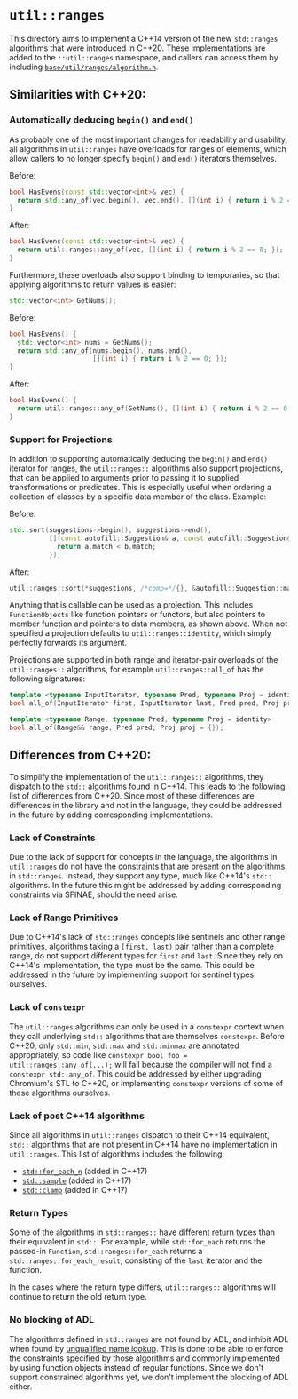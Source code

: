 # `util::ranges`

This directory aims to implement a C++14 version of the new `std::ranges`
algorithms that were introduced in C++20. These implementations are added to the
`::util::ranges` namespace, and callers can access them by including
[`base/util/ranges/algorithm.h`](https://source.chromium.org/chromium/chromium/src/+/master:base/util/ranges/algorithm.h).

## Similarities with C++20:

### Automatically deducing `begin()` and `end()`
As probably one of the most important changes for readability and usability, all
algorithms in `util::ranges` have overloads for ranges of elements, which allow
callers to no longer specify `begin()` and `end()` iterators themselves.

Before:
```c++
bool HasEvens(const std::vector<int>& vec) {
  return std::any_of(vec.begin(), vec.end(), [](int i) { return i % 2 == 0; });
}
```

After:
```c++
bool HasEvens(const std::vector<int>& vec) {
  return util::ranges::any_of(vec, [](int i) { return i % 2 == 0; });
}
```

Furthermore, these overloads also support binding to temporaries, so that
applying algorithms to return values is easier:

```c++
std::vector<int> GetNums();
```

Before:

```c++
bool HasEvens() {
  std::vector<int> nums = GetNums();
  return std::any_of(nums.begin(), nums.end(),
                     [](int i) { return i % 2 == 0; });
}
```

After:
```c++
bool HasEvens() {
  return util::ranges::any_of(GetNums(), [](int i) { return i % 2 == 0; });
}
```

### Support for Projections
In addition to supporting automatically deducing the `begin()` and `end()`
iterator for ranges, the `util::ranges::` algorithms also support projections,
that can be applied to arguments prior to passing it to supplied transformations
or predicates. This is especially useful when ordering a collection of classes
by a specific data member of the class. Example:

Before:
```cpp
std::sort(suggestions->begin(), suggestions->end(),
          [](const autofill::Suggestion& a, const autofill::Suggestion& b) {
            return a.match < b.match;
          });
```

After:
```cpp
util::ranges::sort(*suggestions, /*comp=*/{}, &autofill::Suggestion::match);
```

Anything that is callable can be used as a projection. This includes
`FunctionObjects` like function pointers or functors, but also pointers to
member function and pointers to data members, as shown above. When not specified
a projection defaults to `util::ranges::identity`, which simply perfectly
forwards its argument.

Projections are supported in both range and iterator-pair overloads of the
`util::ranges::` algorithms, for example `util::ranges::all_of` has the
following signatures:

```cpp
template <typename InputIterator, typename Pred, typename Proj = identity>
bool all_of(InputIterator first, InputIterator last, Pred pred, Proj proj = {});

template <typename Range, typename Pred, typename Proj = identity>
bool all_of(Range&& range, Pred pred, Proj proj = {});
```

## Differences from C++20:
To simplify the implementation of the `util::ranges::` algorithms, they dispatch
to the `std::` algorithms found in C++14. This leads to the following list of
differences from C++20. Since most of these differences are differences in the
library and not in the language, they could be addressed in the future by adding
corresponding implementations.

### Lack of Constraints
Due to the lack of support for concepts in the language, the algorithms in
`util::ranges` do not have the constraints that are present on the algorithms in
`std::ranges`. Instead, they support any type, much like C++14's `std::`
algorithms. In the future this might be addressed by adding corresponding
constraints via SFINAE, should the need arise.

### Lack of Range Primitives
Due to C++14's lack of `std::ranges` concepts like sentinels and other range
primitives, algorithms taking a `[first, last)` pair rather than a complete
range, do not support different types for `first` and `last`. Since they rely on
C++14's implementation, the type must be the same. This could be addressed in
the future by implementing support for sentinel types ourselves.

### Lack of `constexpr`
The `util::ranges` algorithms can only be used in a `constexpr` context when
they call underlying `std::` algorithms that are themselves `constexpr`.  Before
C++20, only `std::min`, `std::max` and `std::minmax` are annotated
appropriately, so code like `constexpr bool foo = util::ranges::any_of(...);`
will fail because the compiler will not find a `constexpr std::any_of`.  This
could be addressed by either upgrading Chromium's STL to C++20, or implementing
`constexpr` versions of some of these algorithms ourselves.

### Lack of post C++14 algorithms
Since all algorithms in `util::ranges` dispatch to their C++14 equivalent,
`std::` algorithms that are not present in C++14 have no implementation in
`util::ranges`. This list of algorithms includes the following:

- [`std::for_each_n`](https://en.cppreference.com/w/cpp/algorithm/for_each_n) (added in C++17)
- [`std::sample`](https://en.cppreference.com/w/cpp/algorithm/sample) (added in C++17)
- [`std::clamp`](https://en.cppreference.com/w/cpp/algorithm/clamp) (added in C++17)

### Return Types
Some of the algorithms in `std::ranges::` have different return types than their
equivalent in `std::`. For example, while `std::for_each` returns the passed-in
`Function`, `std::ranges::for_each` returns a `std::ranges::for_each_result`,
consisting of the `last` iterator and the function.

In the cases where the return type differs, `util::ranges::` algorithms will
continue to return the old return type.

### No blocking of ADL
The algorithms defined in `std::ranges` are not found by ADL, and inhibit ADL
when found by [unqualified name lookup][1]. This is done to be able to enforce
the constraints specified by those algorithms and commonly implemented by using
function objects instead of regular functions. Since we don't support
constrained algorithms yet, we don't implement the blocking of ADL either.

[1]: https://wg21.link/algorithms.requirements#2
